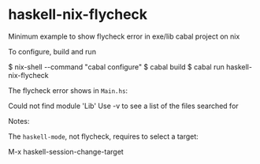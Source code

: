 # haskell-nix-flycheck
Minimum example to show flycheck error in exe/lib cabal project on nix

To configure, build and run

  $ nix-shell --command "cabal configure"
  $ cabal build
  $ cabal run haskell-nix-flycheck

The flycheck error shows in `Main.hs`:

  Could not find module 'Lib'
  Use -v to see a list of the files searched for

Notes:

The `haskell-mode`, not flycheck, requires to select a target:

  M-x haskell-session-change-target
